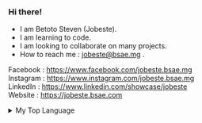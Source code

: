### Hi there!

- I am Betoto Steven (Jobeste).
- I am learning to code.
- I am looking to collaborate on many projects.
- How to reach me : jobeste@bsae.mg .

Facebook : https://www.facebook.com/jobeste.bsae.mg<br>
Instagram : https://www.instagram.com/jobeste.bsae.mg<br>
LinkedIn : https://www.linkedin.com/showcase/jobeste<br>
Website : https://jobeste.bsae.com<br>

<details>
<summary>My Top Language</summary>
<br>

| Rank | Languages  |
|-----:|------------|
|     1| HTML       |
|     2| CSS        |
|     3| JavaScript |
|     4| SQL        |

</details>

